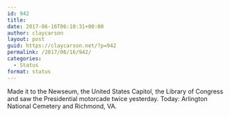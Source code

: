 ```yaml
---
id: 942
title: 
date: 2017-06-16T06:10:31+00:00
author: claycarson
layout: post
guid: https://claycarson.net/?p=942
permalink: /2017/06/16/942/
categories:
  - Status
format: status
---
```

Made it to the Newseum, the United States Capitol, the Library of Congress and saw the Presidential motorcade twice yesterday. Today: Arlington National Cemetery and Richmond, VA.